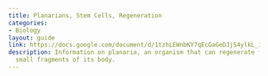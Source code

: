 ```yaml
---
title: Planarians, Stem Cells, Regeneration
categories:
- Biology
layout: guide
link: https://docs.google.com/document/d/1tzhLEWnbKY7qEcGaGeDJjS4ylkL_12yDB-tXHRUHs0E/
description: Information on planaria, an organism that can regenerate from incredibly
  small fragments of its body.
---
```


